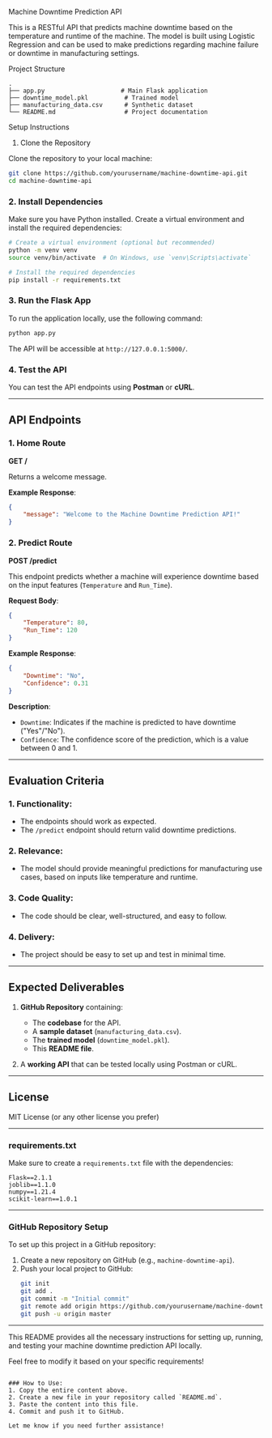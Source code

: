 


 Machine Downtime Prediction API

This is a RESTful API that predicts machine downtime based on the temperature and runtime of the machine. The model is built using Logistic Regression and can be used to make predictions regarding machine failure or downtime in manufacturing settings.

 Project Structure

```
.
├── app.py                     # Main Flask application
├── downtime_model.pkl          # Trained model
├── manufacturing_data.csv      # Synthetic dataset
└── README.md                   # Project documentation
```

 Setup Instructions

 1. Clone the Repository

Clone the repository to your local machine:
```bash
git clone https://github.com/yourusername/machine-downtime-api.git
cd machine-downtime-api
```

### 2. Install Dependencies

Make sure you have Python installed. Create a virtual environment and install the required dependencies:
```bash
# Create a virtual environment (optional but recommended)
python -m venv venv
source venv/bin/activate  # On Windows, use `venv\Scripts\activate`

# Install the required dependencies
pip install -r requirements.txt
```

### 3. Run the Flask App

To run the application locally, use the following command:
```bash
python app.py
```
The API will be accessible at `http://127.0.0.1:5000/`.

### 4. Test the API

You can test the API endpoints using **Postman** or **cURL**.

---

## API Endpoints

### 1. **Home Route**
**GET /**

Returns a welcome message.

**Example Response**:
```json
{
    "message": "Welcome to the Machine Downtime Prediction API!"
}
```

### 2. **Predict Route**
**POST /predict**

This endpoint predicts whether a machine will experience downtime based on the input features (`Temperature` and `Run_Time`).

**Request Body**:
```json
{
    "Temperature": 80,
    "Run_Time": 120
}
```

**Example Response**:
```json
{
    "Downtime": "No",
    "Confidence": 0.31
}
```

**Description**:
- `Downtime`: Indicates if the machine is predicted to have downtime ("Yes"/"No").
- `Confidence`: The confidence score of the prediction, which is a value between 0 and 1.

---

## Evaluation Criteria

### 1. **Functionality**:
- The endpoints should work as expected.
- The `/predict` endpoint should return valid downtime predictions.

### 2. **Relevance**:
- The model should provide meaningful predictions for manufacturing use cases, based on inputs like temperature and runtime.

### 3. **Code Quality**:
- The code should be clear, well-structured, and easy to follow.

### 4. **Delivery**:
- The project should be easy to set up and test in minimal time.

---

## Expected Deliverables

1. **GitHub Repository** containing:
   - The **codebase** for the API.
   - A **sample dataset** (`manufacturing_data.csv`).
   - The **trained model** (`downtime_model.pkl`).
   - This **README file**.

2. A **working API** that can be tested locally using Postman or cURL.

---

## License

MIT License (or any other license you prefer)

---

### **requirements.txt**
Make sure to create a `requirements.txt` file with the dependencies:

```
Flask==2.1.1
joblib==1.1.0
numpy==1.21.4
scikit-learn==1.0.1
```

---

### **GitHub Repository Setup**
To set up this project in a GitHub repository:

1. Create a new repository on GitHub (e.g., `machine-downtime-api`).
2. Push your local project to GitHub:
   ```bash
   git init
   git add .
   git commit -m "Initial commit"
   git remote add origin https://github.com/yourusername/machine-downtime-api.git
   git push -u origin master
   ```

---

This README provides all the necessary instructions for setting up, running, and testing your machine downtime prediction API locally.

Feel free to modify it based on your specific requirements!
```

### How to Use:
1. Copy the entire content above.
2. Create a new file in your repository called `README.md`.
3. Paste the content into this file.
4. Commit and push it to GitHub.

Let me know if you need further assistance!
